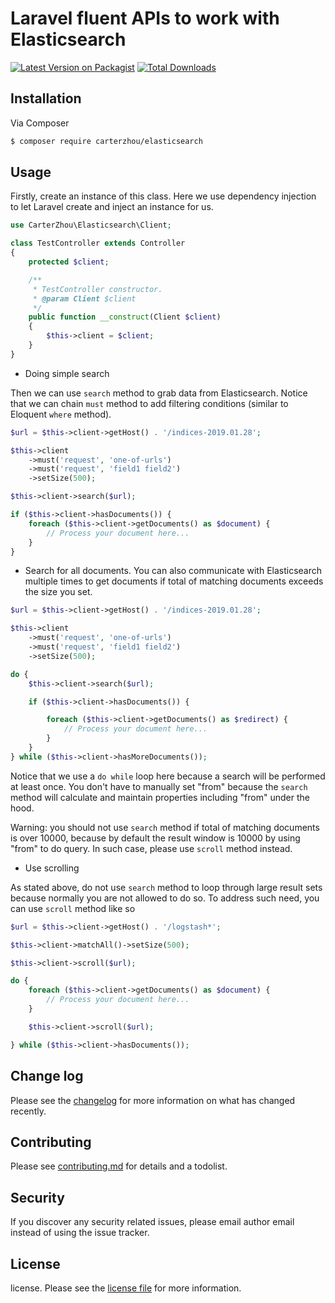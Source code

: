# Laravel fluent APIs to work with Elasticsearch

[![Latest Version on Packagist][ico-version]][link-packagist]
[![Total Downloads][ico-downloads]][link-downloads]

## Installation

Via Composer

``` bash
$ composer require carterzhou/elasticsearch
```

## Usage

Firstly, create an instance of this class. Here we use dependency injection to let Laravel create and inject an instance for us.

```php
use CarterZhou\Elasticsearch\Client;

class TestController extends Controller
{
    protected $client;

    /**
     * TestController constructor.
     * @param Client $client
     */
    public function __construct(Client $client)
    {
        $this->client = $client;
    }
}
```
- Doing simple search

Then we can use ```search``` method to grab data from Elasticsearch. Notice that we can chain ```must``` method to add filtering conditions (similar to Eloquent ```where``` method).

```php
$url = $this->client->getHost() . '/indices-2019.01.28';

$this->client
    ->must('request', 'one-of-urls')
    ->must('request', 'field1 field2')
    ->setSize(500);

$this->client->search($url);

if ($this->client->hasDocuments()) {
    foreach ($this->client->getDocuments() as $document) {
        // Process your document here...
    }
}
```

- Search for all documents. You can also communicate with Elasticsearch multiple times to get documents if total of matching documents exceeds the size you set.

```php
$url = $this->client->getHost() . '/indices-2019.01.28';

$this->client
    ->must('request', 'one-of-urls')
    ->must('request', 'field1 field2')
    ->setSize(500);

do {
    $this->client->search($url);

    if ($this->client->hasDocuments()) {

        foreach ($this->client->getDocuments() as $redirect) {
            // Process your document here...
        }
    }
} while ($this->client->hasMoreDocuments());
```

Notice that we use a ```do while``` loop here because a search will be performed at least once. You don't have to manually set "from" because the ```search``` method will calculate and maintain properties including "from" under the hood.

Warning: you should not use ```search``` method if total of matching documents is over 10000, because by default the result window is 10000 by using "from" to do query. In such case, please use ```scroll``` method instead.

- Use scrolling

As stated above, do not use ```search``` method to loop through large result sets because normally you are not allowed to do so. To address such need, you can use ```scroll``` method like so

```php
$url = $this->client->getHost() . '/logstash*';

$this->client->matchAll()->setSize(500);

$this->client->scroll($url);

do {
    foreach ($this->client->getDocuments() as $document) {
        // Process your document here...
    }

    $this->client->scroll($url);

} while ($this->client->hasDocuments());
```

## Change log

Please see the [changelog](changelog.md) for more information on what has changed recently.

## Contributing

Please see [contributing.md](contributing.md) for details and a todolist.

## Security

If you discover any security related issues, please email author email instead of using the issue tracker.

## License

license. Please see the [license file](license.md) for more information.

[ico-version]: https://img.shields.io/packagist/v/carterzhou/elasticsearch.svg?style=flat-square
[ico-downloads]: https://img.shields.io/packagist/dt/carterzhou/elasticsearch.svg?style=flat-square
[ico-travis]: https://img.shields.io/travis/carterzhou/elasticsearch/master.svg?style=flat-square
[ico-styleci]: https://styleci.io/repos/12345678/shield

[link-packagist]: https://packagist.org/packages/carterzhou/elasticsearch
[link-downloads]: https://packagist.org/packages/carterzhou/elasticsearch
[link-travis]: https://travis-ci.org/carterzhou/elasticsearch
[link-styleci]: https://styleci.io/repos/12345678
[link-author]: https://github.com/carterzhou
[link-contributors]: ../../contributors
